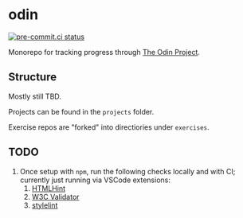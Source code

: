 # odin

[![pre-commit.ci status](https://results.pre-commit.ci/badge/github/NeilMcB/odin/main.svg)](https://results.pre-commit.ci/latest/github/NeilMcB/odin/main)

Monorepo for tracking progress through [The Odin Project](https://www.theodinproject.com/dashboard).

## Structure

Mostly still TBD.

Projects can be found in the `projects` folder.

Exercise repos are "forked" into directiories under `exercises`.

## TODO

1. Once setup with `npm`, run the following checks locally and with CI; currently just running via VSCode extensions:
    1. [HTMLHint](https://www.npmjs.com/package/htmlhint)
    1. [W3C Validator](https://www.npmjs.com/package/w3c-html-validator)
    1. [stylelint](https://www.npmjs.com/package/stylelint)

